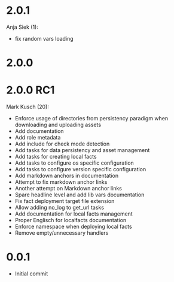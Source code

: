 # 2.0.1

Anja Siek (1):

* fix random vars loading

# 2.0.0

# 2.0.0 RC1

Mark Kusch (20):

* Enforce usage of directories from persistency paradigm when downloading and uploading assets
* Add documentation
* Add role metadata
* Add include for check mode detection
* Add tasks for data persistency and asset management
* Add tasks for creating local facts
* Add tasks to configure os specific configuration
* Add tasks to configure version specific configuration
* Add markdown anchors in documentation
* Attempt to fix markdown anchor links
* Another attempt on Markdown anchor links
* Spare headline level and add lib vars documentation
* Fix fact deployment target file extension
* Allow adding no\_log to get\_url tasks
* Add documentation for local facts management
* Proper Englisch for localfacts documentation
* Enforce namespace when deploying local facts
* Remove empty/unnecessary handlers

# 0.0.1

* Initial commit


<!-- vim: set nofen ts=4 sw=4 et: -->
